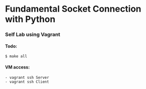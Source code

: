 # Fundamental Socket Connection with Python

### Self Lab using Vagrant

#### Todo:
```
$ make all
```

#### VM access:
    - vagrant ssh Server
    - vagrant ssh Client

